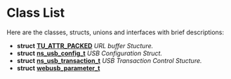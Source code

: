 
# Class List


Here are the classes, structs, unions and interfaces with brief descriptions:

* **struct** [**TU\_ATTR\_PACKED**](struct_t_u___a_t_t_r___p_a_c_k_e_d.md) _URL buffer Stucture._     
* **struct** [**ns\_usb\_config\_t**](structns__usb__config__t.md) _USB Configuration Struct._     
* **struct** [**ns\_usb\_transaction\_t**](structns__usb__transaction__t.md) _USB Transaction Control Stucture._     
* **struct** [**webusb\_parameter\_t**](structwebusb__parameter__t.md)     

